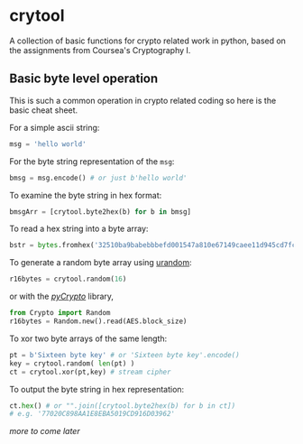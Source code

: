 # crytool

A collection of basic functions for crypto related work in python, based on the assignments from Coursea's Cryptography I.

## Basic byte level operation

This is such a common operation in crypto related coding so here is the basic cheat sheet.

For a simple ascii string:
```python
msg = 'hello world'
```
For the byte string representation of the `msg`:
```python
bmsg = msg.encode() # or just b'hello world'
```

To examine the byte string in hex format:
```python
bmsgArr = [crytool.byte2hex(b) for b in bmsg]
```

To read a hex string into a byte array:
```python
bstr = bytes.fromhex('32510ba9babebbbefd001547a810e67149caee11d945cd7fc81a05e9f85aac650e9052ba6a8cd8257bf14d13e6f0a803b54fde9e77472dbff89d71b57bddef121336cb85ccb8f3315f4b52e301d16e9f52f904')
```
To generate a random byte array using [urandom](https://www.2uo.de/myths-about-urandom/):
```python
r16bytes = crytool.random(16)
```
or with the [*pyCrypto*](https://www.dlitz.net/software/pycrypto/) library,

```python
from Crypto import Random
r16bytes = Random.new().read(AES.block_size) 
```

To xor two byte arrays of the same length:
```python
pt = b'Sixteen byte key' # or 'Sixteen byte key'.encode()
key = crytool.random( len(pt) )
ct = crytool.xor(pt,key) # stream cipher
```
To output the byte string in hex representation:
```python
ct.hex() # or "".join([crytool.byte2hex(b) for b in ct])
# e.g. '77020C898AA1E8EBA5019CD916D03962'
```

*more to come later*





